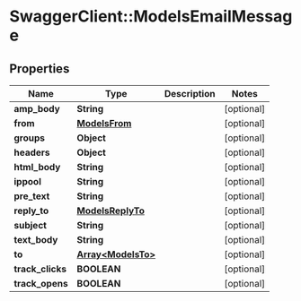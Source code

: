 # SwaggerClient::ModelsEmailMessage

## Properties
Name | Type | Description | Notes
------------ | ------------- | ------------- | -------------
**amp_body** | **String** |  | [optional] 
**from** | [**ModelsFrom**](ModelsFrom.md) |  | [optional] 
**groups** | **Object** |  | [optional] 
**headers** | **Object** |  | [optional] 
**html_body** | **String** |  | [optional] 
**ippool** | **String** |  | [optional] 
**pre_text** | **String** |  | [optional] 
**reply_to** | [**ModelsReplyTo**](ModelsReplyTo.md) |  | [optional] 
**subject** | **String** |  | [optional] 
**text_body** | **String** |  | [optional] 
**to** | [**Array&lt;ModelsTo&gt;**](ModelsTo.md) |  | [optional] 
**track_clicks** | **BOOLEAN** |  | [optional] 
**track_opens** | **BOOLEAN** |  | [optional] 


